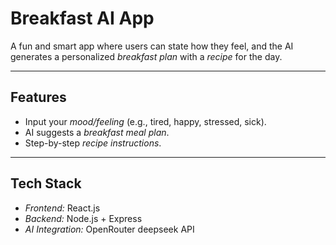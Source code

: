 # Breakfast AI App

A fun and smart app where users can state how they feel, and the AI generates a personalized *breakfast plan* with a *recipe* for the day.  

---

##  Features
- Input your *mood/feeling* (e.g., tired, happy, stressed, sick).  
- AI suggests a *breakfast meal plan*.  
- Step-by-step *recipe instructions*.  

---

## Tech Stack
- *Frontend:* React.js  
- *Backend:* Node.js + Express  
- *AI Integration:* OpenRouter deepseek API  
